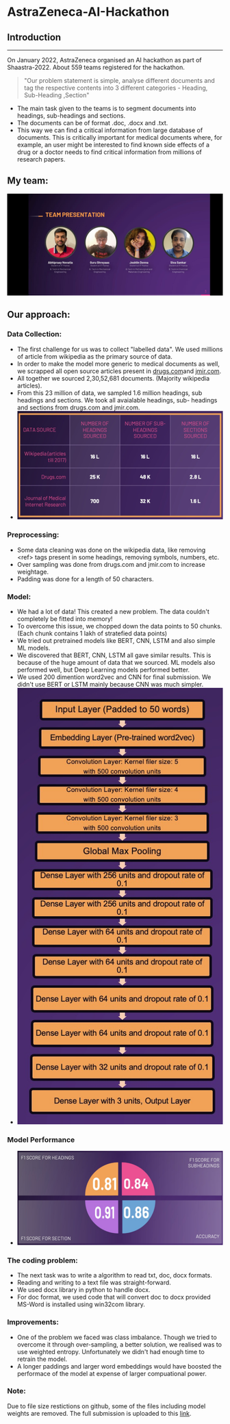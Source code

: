 # AstraZeneca-AI-Hackathon


## Introduction
___
On January 2022, AstraZeneca organised an AI hackathon as part of Shaastra-2022. About 559 teams registered for the hackathon. 
> "Our problem statement is simple, analyse different documents and tag the respective contents into 3
different categories - Heading, Sub-Heading ,Section"

* The main task given to the teams is to segment documents into headings, sub-headings and sections.
* The documents can be of format .doc, .docx and .txt.
* This way we can find a critical information from large database of documents. This is critically important for medical documents where, for example, an user might be interested to find known side effects of a drug or a doctor needs to find critical information from millions of research papers.
## My team:
![Team](Images/Table-0.jpeg)
## Our approach:
### Data Collection:
* The first challenge for us was to collect "labelled data". We used millions of article from wikipedia as the primary source of data.
* In order to make the model more generic to medical documents as well, we scrapped all open source articles present in [drugs.com](drugs.com)and [jmir.com](jmir.com).
* All together we sourced 2,30,52,681 documents. (Majority wikipedia articles).
* From this 23 million of data, we sampled 1.6 million headings, sub headings and sections. We took all avaialable headings, sub- headings and sections from drugs.com and jmir.com.
* ![Table-1](Images/Table-1.jpeg)


### Preprocessing:
* Some data cleaning was done on the wikipedia data, like removing \<ref> tags present in some headings, removing symbols, numbers, etc.
* Over sampling was done from drugs.com and jmir.com to increase weightage.
* Padding was done for a length of 50 characters.

### Model:
* We had a lot of data! This created a new problem. The data couldn't completely be fitted into memory! 
* To overcome this issue, we chopped down the data points to 50 chunks. (Each chunk contains 1 lakh of stratefied data points)
* We tried out pretrained models like BERT, CNN, LSTM and also simple ML models.
* We discovered that BERT, CNN, LSTM all gave similar results. This is because of the huge amount of data that we sourced. ML models also performed well, but Deep Learning models performed better.
* We used 200 dimention word2vec and CNN for final submission. We didn't use BERT or LSTM mainly because CNN was much simpler.
* ![Table-2](Images/Table-2.jpeg)


### Model Performance

* ![Table-3](Images/Table-3.jpeg)

### The coding problem:
* The next task was to write a algorithm to read txt, doc, docx formats.
* Reading and writing to a text file was straight-forward.
* We used docx library in python to handle docx.
* For doc format, we used code that will convert doc to docx provided MS-Word is installed using win32com library.


### Improvements:
* One of the problem we faced was class imbalance. Though we tried to overcome it through over-sampling, a better solution, we realised was to use weighted entropy. Unfortunately we didn't had enough time to retrain the model.
* A longer paddings and larger word embeddings would have boosted the performace of the model at expense of larger compuational power.

### Note:
Due to file size restictions on github, some of the files including model weights are removed. The full submission is uploaded to this [link](https://drive.google.com/drive/folders/1Mq0SpftZonAFHFMZBiW6n16i7hPJ-umU).
